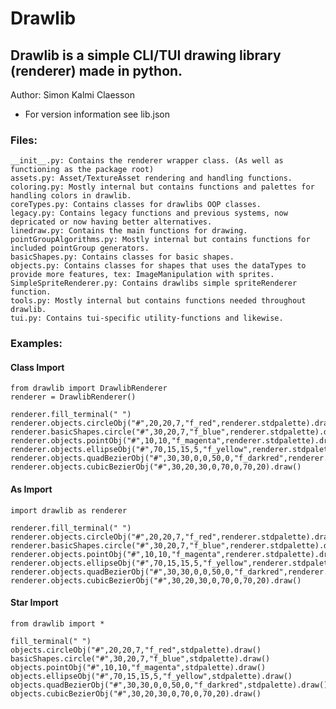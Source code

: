 # Drawlib

## Drawlib is a simple CLI/TUI drawing library (renderer) made in python.

Author:  Simon Kalmi Claesson
* For version information see lib.json

### Files:
    __init__.py: Contains the renderer wrapper class. (As well as functioning as the package root)
    assets.py: Asset/TextureAsset rendering and handling functions.
    coloring.py: Mostly internal but contains functions and palettes for handling colors in drawlib.
    coreTypes.py: Contains classes for drawlibs OOP classes.
    legacy.py: Contains legacy functions and previous systems, now depricated or now having better alternatives.
    linedraw.py: Contains the main functions for drawing.
    pointGroupAlgorithms.py: Mostly internal but contains functions for included pointGroup generators.
    basicShapes.py: Contains classes for basic shapes.
    objects.py: Contains classes for shapes that uses the dataTypes to provide more features, tex: ImageManipulation with sprites.
    SimpleSpriteRenderer.py: Contains drawlibs simple spriteRenderer function.
    tools.py: Mostly internal but contains functions needed throughout drawlib.
    tui.py: Contains tui-specific utility-functions and likewise.



### Examples:
#### Class Import
```
from drawlib import DrawlibRenderer
renderer = DrawlibRenderer()

renderer.fill_terminal(" ")
renderer.objects.circleObj("#",20,20,7,"f_red",renderer.stdpalette).draw()
renderer.basicShapes.circle("#",30,20,7,"f_blue",renderer.stdpalette).draw()
renderer.objects.pointObj("#",10,10,"f_magenta",renderer.stdpalette).draw()
renderer.objects.ellipseObj("#",70,15,15,5,"f_yellow",renderer.stdpalette).draw()
renderer.objects.quadBezierObj("#",30,30,0,0,50,0,"f_darkred",renderer.stdpalette).draw()
renderer.objects.cubicBezierObj("#",30,20,30,0,70,0,70,20).draw()
```

#### As Import
```
import drawlib as renderer

renderer.fill_terminal(" ")
renderer.objects.circleObj("#",20,20,7,"f_red",renderer.stdpalette).draw()
renderer.basicShapes.circle("#",30,20,7,"f_blue",renderer.stdpalette).draw()
renderer.objects.pointObj("#",10,10,"f_magenta",renderer.stdpalette).draw()
renderer.objects.ellipseObj("#",70,15,15,5,"f_yellow",renderer.stdpalette).draw()
renderer.objects.quadBezierObj("#",30,30,0,0,50,0,"f_darkred",renderer.stdpalette).draw()
renderer.objects.cubicBezierObj("#",30,20,30,0,70,0,70,20).draw()
```

#### Star Import
```
from drawlib import *

fill_terminal(" ")
objects.circleObj("#",20,20,7,"f_red",stdpalette).draw()
basicShapes.circle("#",30,20,7,"f_blue",stdpalette).draw()
objects.pointObj("#",10,10,"f_magenta",stdpalette).draw()
objects.ellipseObj("#",70,15,15,5,"f_yellow",stdpalette).draw()
objects.quadBezierObj("#",30,30,0,0,50,0,"f_darkred",stdpalette).draw()
objects.cubicBezierObj("#",30,20,30,0,70,0,70,20).draw()
```